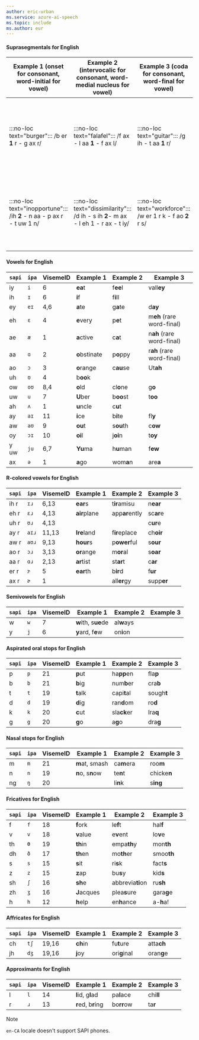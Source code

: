 ```yaml
---
author: eric-urban
ms.service: azure-ai-speech
ms.topic: include
ms.author: eur
---
```


#### Suprasegmentals for English

|Example&nbsp;1 (onset for consonant, word-initial for vowel)|Example&nbsp;2 (intervocalic for consonant, word-medial nucleus for vowel)|Example&nbsp;3 (coda for consonant, word-final for vowel)|Comments|
|--|--|--|--|
| :::no-loc text="burger":::  /b er **1** r - g ax r/ | :::no-loc text="falafel":::  /f ax - l aa **1** - f ax  l/ | :::no-loc text="guitar":::  /g ih - t aa **1** r/ | The Speech service phone set puts stress after the vowel of the stressed syllable. |
| :::no-loc text="inopportune"::: /ih **2** - n aa - p ax r - t uw 1 n/ | :::no-loc text="dissimilarity":::  /d ih - s ih **2**- m ax -  l eh 1 - r ax - t iy/ | :::no-loc text="workforce"::: /w er 1 r k - f ao **2** r s/ | The Speech service phone set puts stress after the vowel of the sub-stressed syllable. |

#### Vowels for English

| `sapi` | `ipa` | VisemeID | Example&nbsp;1     | Example&nbsp;2 | Example&nbsp;3                   |
|--------|-------|----------|---------------|-----------|-----------------------------|
| iy     | `i`   | 6        | **ea**t       | f**ee**l  | vall**ey**                  |
| ih     | `ɪ`   | 6        | **i**f        | f**i**ll  |                             |
| ey     | `eɪ`  | 4,6      | **a**te       | g**a**te  | d**ay**                     |
| eh     | `ɛ`   | 4        | **e**very     | p**e**t   | m**eh** (rare word-final) |
| ae     | `æ`   | 1        | **a**ctive    | c**a**t   | n**ah** (rare word-final) |
| aa     | `ɑ`   | 2        | **o**bstinate | p**o**ppy | r**ah** (rare word-final) |
| ao     | `ɔ`   | 3        | **o**range    | c**au**se | Ut**ah**                    |
| uh     | `ʊ`   | 4        | b**oo**k      |           |                             |
| ow     | `oʊ`  | 8,4      | **o**ld       | cl**o**ne | g**o**                      |
| uw     | `u`   | 7        | **U**ber      | b**oo**st | t**oo**                     |
| ah     | `ʌ`   | 1        | **u**ncle     | c**u**t   |                             |
| ay     | `aɪ`  | 11       | **i**ce       | b**i**te  | fl**y**                     |
| aw     | `aʊ`  | 9        | **ou**t       | s**ou**th | c**ow**                     |
| oy     | `ɔɪ`  | 10       | **oi**l       | j**oi**n  | t**oy**                     |
| y uw   | `ju`  | 6,7      | **Yu**ma      | h**u**man | f**ew**                     |
| ax     | `ə`   | 1        | **a**go       | wom**a**n | are**a**                    |

#### R-colored vowels for English

| `sapi` | `ipa` | VisemeID | Example&nbsp;1    | Example&nbsp;2      | Example&nbsp;3  |
|--------|-------|----------|--------------|----------------|------------|
| ih r   | `ɪɹ`  | 6,13     | **ear**s     | t**ir**amisu   | n**ear**   |
| eh r   | `ɛɹ`  | 4,13     | **air**plane | app**ar**ently | sc**ar**e  |
| uh r   | `ʊɹ`  | 4,13     |              |                | c**ur**e   |
| ay r   | `aɪɹ` | 11,13    | **Ire**land  | f**ir**eplace  | ch**oir**  |
| aw r   | `aʊɹ` | 9,13     | **hour**s    | p**ower**ful   | s**our**   |
| ao r   | `ɔɹ`  | 3,13     | **or**ange   | m**or**al      | s**oar**   |
| aa r   | `ɑɹ`  | 2,13     | **ar**tist   | st**ar**t      | c**ar**    |
| er r   | `ɝ`   | 5        | **ear**th    | b**ir**d       | f**ur**    |
| ax r   | `ɚ`   | 1        |              | all**er**gy    | supp**er** |

#### Semivowels for English

| `sapi` | `ipa` | VisemeID | Example&nbsp;1           | Example&nbsp;2  | Example&nbsp;3 |
|--------|-------|----------|---------------------|------------|-----------|
| w      | `w`   | 7        | **w**ith, s**ue**de | al**w**ays |           |
| y      | `j`   | 6        | **y**ard, f**e**w   | on**i**on  |           |

#### Aspirated oral stops for English

| `sapi` | `ipa` | VisemeID | Example&nbsp;1 | Example&nbsp;2   | Example&nbsp;3  |
|--------|-------|----------|-----------|-------------|------------|
| p      | `p`   | 21       | **p**ut   | ha**pp**en  | fla**p**   |
| b      | `b`   | 21       | **b**ig   | num**b**er  | cra**b**   |
| t      | `t`   | 19       | **t**alk  | capi**t**al | sough**t** |
| d      | `d`   | 19       | **d**ig   | ran**d**om  | ro**d**    |
| k      | `k`   | 20       | **c**ut   | sla**ck**er | Ira**q**   |
| g      | `g`   | 20       | **g**o    | a**g**o     | dra**g**   |

#### Nasal stops for English

| `sapi` | `ipa` | VisemeID | Example&nbsp;1        | Example&nbsp;2  | Example&nbsp;3   |
|--------|-------|----------|------------------|------------|-------------|
| m      | `m`   | 21       | **m**at, smash   | ca**m**era | roo**m**    |
| n      | `n`   | 19       | **n**o, s**n**ow | te**n**t   | chicke**n** |
| ng     | `ŋ`   | 20       |                  | li**n**k   | s**ing**    |

#### Fricatives for English

| `sapi` | `ipa` | VisemeID | Example&nbsp;1   | Example&nbsp;2        | Example&nbsp;3  |
|--------|-------|----------|-------------|------------------|------------|
| f      | `f`   | 18       | **f**ork    | le**f**t         | hal**f**   |
| v      | `v`   | 18       | **v**alue   | e**v**ent        | lo**v**e   |
| th     | `θ`   | 19       | **th**in    | empa**th**y      | mon**th**  |
| dh     | `ð`   | 17       | **th**en    | mo**th**er       | smoo**th** |
| s      | `s`   | 15       | **s**it     | ri**s**k         | fact**s**  |
| z      | `z`   | 15       | **z**ap     | bu**s**y         | kid**s**   |
| sh     | `ʃ`   | 16       | **sh**e    | abbrevia**ti**on | ru**sh**   |
| zh     | `ʒ`   | 16       | **J**acques | plea**s**ure     | gara**g**e |
| h      | `h`   | 12       | **h**elp    | en**h**ance      | a-**h**a!  |

#### Affricates for English

| `sapi` | `ipa` | VisemeID | Example&nbsp;1 | Example&nbsp;2    | Example&nbsp;3  |
|--------|-------|----------|-----------|--------------|------------|
| ch     | `tʃ`  | 19,16    | **ch**in  | fu**t**ure   | atta**ch** |
| jh     | `dʒ`  | 19,16    | **j**oy   | ori**g**inal | oran**g**e |

#### Approximants for English

| `sapi` | `ipa` | VisemeID | Example&nbsp;1          | Example&nbsp;2  | Example&nbsp;3 |
|--------|-------|----------|--------------------|------------|-----------|
| l      | `l`   | 14       | **l**id, g**l**ad  | pa**l**ace | chi**ll** |
| r      | `ɹ`   | 13       | **r**ed, b**r**ing | bo**rr**ow | ta**r**   |

> [!NOTE]
> `en-CA` locale doesn't support SAPI phones.
